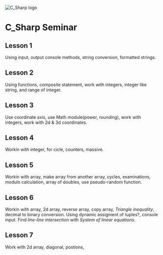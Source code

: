 ![C_Sharp logo](https://upload.wikimedia.org/wikipedia/commons/4/4f/Csharp_Logo.png)

# C_Sharp Seminar

## Lesson 1
Using input, output console methods, string conversion, formatted strings.

## Lesson 2
Using functions, composite statement, work with integers, integer like string, and range of integer.

## Lesson 3
Use coordinate axis, use Math module(power, rounding), work with integers, work with 2d & 3d coordinates.

## Lesson 4
Workin with integer, for cicle, counters, massive.

## Lesson 5
Workin with array, make array from another array, cycles, examinations, modulo calculation, array of doubles, use pseudo-random function.

## Lesson 6
Workin with array, 2d array, reverse array, copy array, _Triangle inequality_, decimal to binary conversion.
Using dynamic assigment of tuples?, console input. Find _line-line intersection_ with _System of linear equations_.

## Lesson 7
Work with 2d array, diagonal, postions,